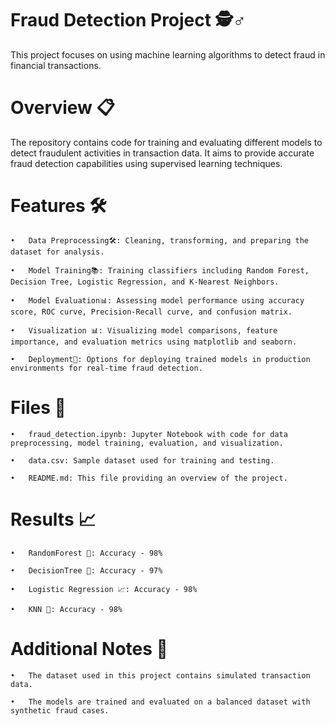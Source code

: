 # Fraud Detection Project 🕵️♂️
This project focuses on using machine learning algorithms to detect fraud in financial transactions.
# Overview  📋
 The repository contains code for training and evaluating different models to detect fraudulent activities in transaction data. It aims to provide accurate fraud detection capabilities using supervised learning techniques.
# Features 🛠️
    •	Data Preprocessing🛠️: Cleaning, transforming, and preparing the dataset for analysis.
    
    •	Model Training📚: Training classifiers including Random Forest, Decision Tree, Logistic Regression, and K-Nearest Neighbors.
    
    •	Model Evaluation📊: Assessing model performance using accuracy score, ROC curve, Precision-Recall curve, and confusion matrix.
    
    •	Visualization 📊: Visualizing model comparisons, feature importance, and evaluation metrics using matplotlib and seaborn.
    
    •	Deployment🚀: Options for deploying trained models in production environments for real-time fraud detection.
# Files 📁
    •	fraud_detection.ipynb: Jupyter Notebook with code for data preprocessing, model training, evaluation, and visualization.
    
    •	data.csv: Sample dataset used for training and testing.
    
    •	README.md: This file providing an overview of the project.
# Results 📈
    
    •	RandomForest 🌲: Accuracy - 98%
    
    •	DecisionTree 🌳: Accuracy - 97%
    
    •	Logistic Regression 📈: Accuracy - 98%
    
    •	KNN 📏: Accuracy - 98%
     
      
# Additional Notes 📝
    
    •	The dataset used in this project contains simulated transaction data.
    
    •	The models are trained and evaluated on a balanced dataset with synthetic fraud cases.


